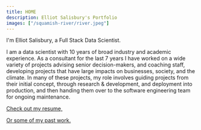 ```yaml
---
title: HOME
description: Elliot Salisbury's Portfolio
images: ["/squamish-river/river.jpeg"]
---
```


I'm Elliot Salisbury, a Full Stack Data Scientist.

I am a data scientist with 10 years of broad industry and academic experience. As a consultant for the last 7 years I
have worked on a wide variety of projects advising senior decision-makers, and coaching staff, developing projects
that have large impacts on businesses, society, and the climate. In many of these projects, my role involves guiding
projects from their initial concept, through research & development, and deployment into production, and then
handing them over to the software engineering team for ongoing maintenance.

[Check out my resume, ](/resume "Learn More")

[Or some of my past work.](/portfolio "Portfolio")